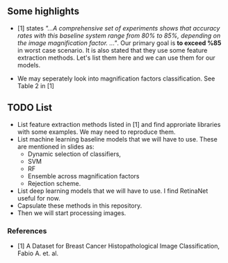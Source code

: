 ## Some highlights

- [1] states *"...A comprehensive set of experiments shows that accuracy rates with this baseline system range from 80% to 85%, depending on the image magnification factor. ..."*. Our primary goal is **to exceed %85** in worst case scenario. It is also stated that they use some feature extraction methods. Let's list them here and we can use them for our models.

- We may seperately look into magnification factors classification. See Table 2 in [1]

## TODO List

- List feature extraction methods listed in [1] and find approriate libraries with some examples. We may need to reproduce them.
- List machine learning baseline models that we will have to use. These are mentioned in slides as:
    - Dynamic selection of classifiers,
    - SVM
    - RF
    - Ensemble across magnification factors 
    - Rejection scheme.
- List deep learning models that we will have to use. I find RetinaNet useful for now.
- Capsulate these methods in this repository.
- Then we will start processing images.

### References

- [1] A Dataset for Breast Cancer Histopathological Image Classification, Fabio A. et. al.
